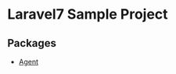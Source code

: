 # Laravel7 Sample Project

## Packages

- [Agent](https://github.com/thetminnhtun/laravel7/tree/agent)
